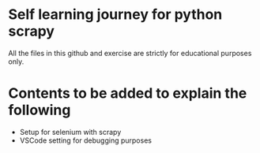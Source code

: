 # Self learning journey for python scrapy

All the files in this github and exercise are strictly for educational purposes only.

# Contents to be added to explain the following
- Setup for selenium with scrapy
- VSCode setting for debugging purposes
